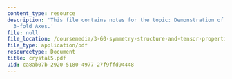 ```yaml
---
content_type: resource
description: 'This file contains notes for the topic: Demonstration of 2-fold and
  3-fold Axes.'
file: null
file_location: /coursemedia/3-60-symmetry-structure-and-tensor-properties-of-materials-fall-2005/ca8ab07b29205180497727f9ffd94448_crystal5.pdf
file_type: application/pdf
resourcetype: Document
title: crystal5.pdf
uid: ca8ab07b-2920-5180-4977-27f9ffd94448
---
```

